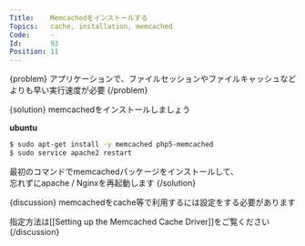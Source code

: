 ```yaml
---
Title:    Memcachedをインストールする
Topics:   cache, installation, memcached
Code:     -
Id:       93
Position: 11
---
```


{problem}
アプリケーションで、ファイルセッションやファイルキャッシュなどよりも早い実行速度が必要
{/problem}

{solution}
memcachedをインストールしましょう

**ubuntu**

```bash
$ sudo apt-get install -y memcached php5-memcached
$ sudo service apache2 restart
```

最初のコマンドでmemcachedパッケージをインストールして、  
忘れずにapache / Nginxを再起動します
{/solution}

{discussion}
memcachedをcache等で利用するには設定をする必要があります

指定方法は[[Setting up the Memcached Cache Driver]]をご覧ください
{/discussion}
